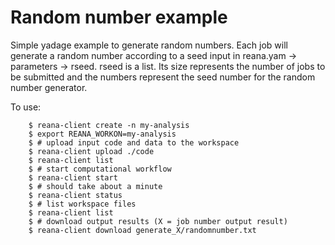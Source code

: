 # Random number example

Simple yadage example to generate random numbers. Each job will generate a random number according to a seed input in reana.yam -> parameters -> rseed.
rseed is a list. Its size represents the number of jobs to be submitted and the numbers represent the seed number for the random number generator.


To use:

```
    $ reana-client create -n my-analysis
    $ export REANA_WORKON=my-analysis
    $ # upload input code and data to the workspace
    $ reana-client upload ./code
    $ reana-client list
    $ # start computational workflow
    $ reana-client start
    $ # should take about a minute
    $ reana-client status
    $ # list workspace files
    $ reana-client list
    $ # download output results (X = job number output result)
    $ reana-client download generate_X/randomnumber.txt
```
